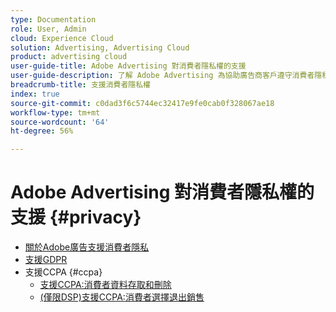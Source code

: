 ```yaml
---
type: Documentation
role: User, Admin
cloud: Experience Cloud
solution: Advertising, Advertising Cloud
product: advertising cloud
user-guide-title: Adobe Advertising 對消費者隱私權的支援
user-guide-description: 了解 Adobe Advertising 為協助廣告商客戶遵守消費者隱私權法所提供的安全性和隱私權控制。
breadcrumb-title: 支援消費者隱私權
index: true
source-git-commit: c0dad3f6c5744ec32417e9fe0cab0f328067ae18
workflow-type: tm+mt
source-wordcount: '64'
ht-degree: 56%

---
```



# Adobe Advertising 對消費者隱私權的支援 {#privacy}

+ [關於Adobe廣告支援消費者隱私](/help/privacy/home.md)
+ [支援GDPR](/help/privacy/gdpr.md)
+ 支援CCPA {#ccpa}
   + [支援CCPA:消費者資料存取和刪除](/help/privacy/ccpa/ccpa-access-delete.md)
   + [(僅限DSP)支援CCPA:消費者選擇退出銷售](/help/privacy/ccpa/ccpa-opt-out-of-sale.md)
